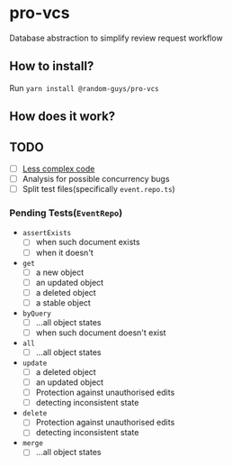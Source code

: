 # pro-vcs

Database abstraction to simplify review request workflow

## How to install?
Run `yarn install @random-guys/pro-vcs`

## How does it work?

## TODO

- [ ] [Less complex code](https://dave.cheney.net/2019/07/09/clear-is-better-than-clever)
- [ ] Analysis for possible concurrency bugs
- [ ] Split test files(specifically `event.repo.ts`)

### Pending Tests(`EventRepo`)

- `assertExists`
  - [ ] when such document exists
  - [ ] when it doesn't
- `get`
  - [ ] a new object
  - [ ] an updated object
  - [ ] a deleted object
  - [ ] a stable object
- `byQuery`
  - [ ] ...all object states
  - [ ] when such document doesn't exist
- `all`
  - [ ] ...all object states
- `update`
  - [ ] a deleted object
  - [ ] an updated object
  - [ ] Protection against unauthorised edits
  - [ ] detecting inconsistent state
- `delete`
  - [ ] Protection against unauthorised edits
  - [ ] detecting inconsistent state
- `merge`
  - [ ] ...all object states

